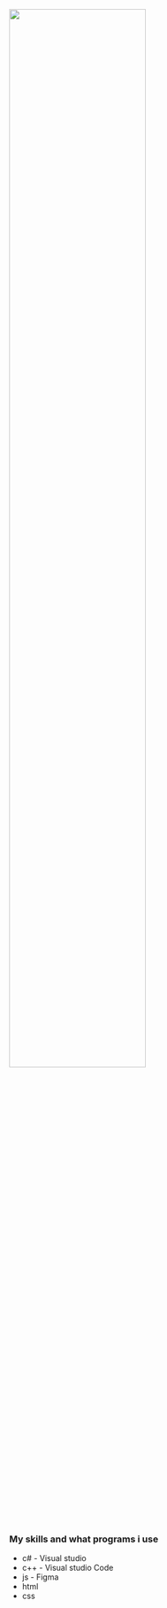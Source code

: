 <img src="https://cdnb.artstation.com/p/assets/images/images/035/019/793/original/tima-baish-wellcum.gif?1613903332" width="70%">

### My skills                                and what programs i use
- c#                                         - Visual studio
- c++                                        - Visual studio Code
- js                                         - Figma
- html
- css


